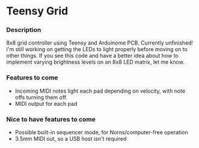 # Teensy Grid

### Description
8x8 grid controller using Teensy and Arduinome PCB. Currently unfinished! I'm still working on getting the LEDs to light properly before moving on to other things. If you see this code and have a better idea about how to implement varying brightness levels on an 8x8 LED matrix, let me know.

### Features to come
* Incoming MIDI notes light each pad depending on velocity, with note offs turning them off.
* MIDI output for each pad

### Nice to have features to come
* Possible built-in sequencer mode, for Norns/computer-free operation
* 3.5mm MIDI out, so a USB host isn't required
